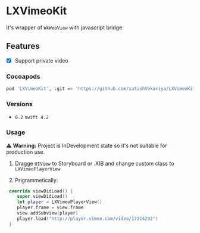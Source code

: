 # LXVimeoKit
It's wrapper of `WkWebView` with javascript bridge.

## Features
- [x] Support private video

### Cocoapods

```bash
pod 'LXVimeoKit', :git => 'https://github.com/satishVekariya/LXVimeoKit.git'
```

### Versions

- `0.2` `swift 4.2`

### Usage
⚠️ **Warning:** Project is InDevelopment state so it's not suitable for production use.

1. Dragge `UIView` to Storyboard or .XIB and change custom class to `LXVimeoPlayerView`

2. Prigrammetically:

```Swift
 override viewDidLoad() {
    super.viewDidLoad()
    let player = LXVimeoPlayerView()
    player.frame = view.frame
    view.addSubview(player)
    player.load("http://player.vimeo.com/video/17314292")
 }
```

